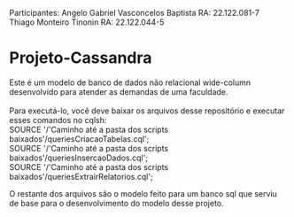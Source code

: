 Participantes:
Angelo Gabriel Vasconcelos Baptista RA: 22.122.081-7 <br>
Thiago Monteiro Tinonin             RA: 22.122.044-5

# Projeto-Cassandra
Este é um modelo de banco de dados não relacional wide-column desenvolvido para atender as demandas de uma faculdade.<br>
<br>
Para executá-lo, você deve baixar os arquivos desse repositório e executar esses comandos no cqlsh: <br>
SOURCE '/'Caminho até a pasta dos scripts baixados'/queriesCriacaoTabelas.cql';<br>
SOURCE '/'Caminho até a pasta dos scripts baixados'/queriesInsercaoDados.cql';<br>
SOURCE '/'Caminho até a pasta dos scripts baixados'/queriesExtrairRelatorios.cql';<br>

O restante dos arquivos são o modelo feito para um banco sql que serviu de base para o desenvolvimento do modelo desse projeto. 
